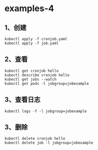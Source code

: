 # examples-4

## 1、创建

```
kubectl apply -f cronjob.yaml
kubectl apply -f job.yaml
```

## 2、查看

```
kubectl get cronjob hello
kubectl describe cronjob hello
kubectl get jobs --watch
kubectl get pods -l jobgroup=jobexample
```

## 3、查看日志
```
kubectl logs -f -l jobgroup=jobexample
```

## 3、删除

```
kubectl delete cronjob hello
kubectl delete job -l jobgroup=jobexample
```